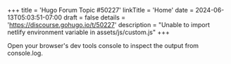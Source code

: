 +++
title = 'Hugo Forum Topic #50227'
linkTitle = 'Home'
date = 2024-06-13T05:03:51-07:00
draft = false
details = 'https://discourse.gohugo.io/t/50227'
description = "Unable to import netlify environment variable in assets/js/custom.js"
+++

Open your browser's dev tools console to inspect the output from console.log.
